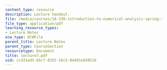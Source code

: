 ```yaml
---
content_type: resource
description: Lecture handout.
file: /media/courses/18-330-introduction-to-numerical-analysis-spring-2004/ccd31ad56bc7835516c584dd1e920516_lecture7.pdf
file_type: application/pdf
learning_resource_types:
- Lecture Notes
ocw_type: OCWFile
parent_title: Lecture Notes
parent_type: CourseSection
resourcetype: Document
title: lecture7.pdf
uid: ccd31ad5-6bc7-8355-16c5-84dd1e920516
---
```


